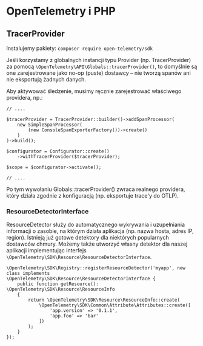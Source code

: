 # OpenTelemetry i PHP

## TracerProvider

Instalujemy pakiety: `composer require open-telemetry/sdk`

Jeśli korzystamy z globalnych instancji typu <Signal>Provider (np. TracerProvider) za pomocą `\OpenTelemetry\API\Globals::tracerProvider()`, to domyślnie są one zarejestrowane jako no-op (puste) dostawcy – nie tworzą spanów ani nie eksportują żadnych danych.

Aby aktywować śledzenie, musimy ręcznie zarejestrować właściwego providera, np.:
```
// ....

$tracerProvider = TracerProvider::builder()->addSpanProcessor(
    new SimpleSpanProcessor(
        (new ConsoleSpanExporterFactory())->create()
    )
)->build();

$configurator = Configurator::create()
    ->withTracerProvider($tracerProvider);

$scope = $configurator->activate();

// ....
```

Po tym wywołaniu Globals::tracerProvider() zwraca realnego providera, który działa zgodnie z konfiguracją (np. eksportuje trace'y do OTLP).

### ResourceDetectorInterface

ResourceDetector służy do automatycznego wykrywania i uzupełniania informacji o zasobie, na którym działa aplikacja (np. nazwa hosta, adres IP, region).
Istnieją już gotowe detektory dla niektórych popularnych dostawców chmury.
Możemy także utworzyć własny detektor dla naszej aplikacji implementując interfejs `\OpenTelemetry\SDK\Resource\ResourceDetectorInterface`.

```
\OpenTelemetry\SDK\Registry::registerResourceDetector('myapp', new class implements  \OpenTelemetry\SDK\Resource\ResourceDetectorInterface {
    public function getResource(): \OpenTelemetry\SDK\Resource\ResourceInfo
    {
        return \OpenTelemetry\SDK\Resource\ResourceInfo::create(
            \OpenTelemetry\SDK\Common\Attribute\Attributes::create([
                'app.version' => '0.1.1',
                'app.foo' => 'bar'
            ])
        );
    }
});

```
